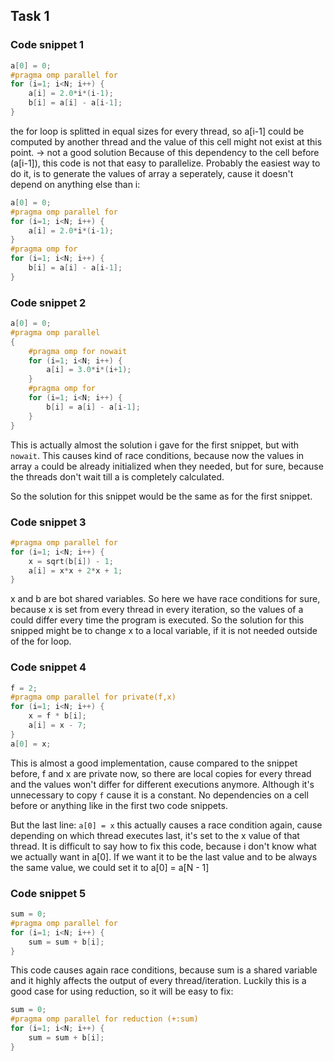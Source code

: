 ## Task 1

### Code snippet 1

```c
a[0] = 0;
#pragma omp parallel for
for (i=1; i<N; i++) {
    a[i] = 2.0*i*(i-1);
    b[i] = a[i] - a[i-1];
}
```

the for loop is splitted in equal sizes for every thread, so a[i-1] could be computed by another thread and the value of this cell might
not exist at this point. -> not a good solution
Because of this dependency to the cell before (a[i-1]), this code is not that easy to parallelize. Probably the easiest way to do it, is
to generate the values of array a seperately, cause it doesn't depend on anything else than i:

```c
a[0] = 0;
#pragma omp parallel for
for (i=1; i<N; i++) {
    a[i] = 2.0*i*(i-1);
}
#pragma omp for
for (i=1; i<N; i++) {
    b[i] = a[i] - a[i-1];
}
```

### Code snippet 2

```c
a[0] = 0;
#pragma omp parallel
{
    #pragma omp for nowait
    for (i=1; i<N; i++) {
        a[i] = 3.0*i*(i+1);
    }
    #pragma omp for
    for (i=1; i<N; i++) {
        b[i] = a[i] - a[i-1];
    }
}
```

This is actually almost the solution i gave for the first snippet, but with `nowait`. This causes kind of race conditions, because now
the values in array `a` could be already initialized when they needed, but for sure, because the threads don't wait till a is completely calculated.

So the solution for this snippet would be the same as for the first snippet.

### Code snippet 3

```c
#pragma omp parallel for
for (i=1; i<N; i++) {
    x = sqrt(b[i]) - 1;
    a[i] = x*x + 2*x + 1;
}
```

x and b are bot shared variables. So here we have race conditions for sure, because x is set from every thread in every iteration, so the values of a could differ every time the program is executed. So the solution for this snipped might be to change x to a local variable, if it is not needed outside of the for loop.

### Code snippet 4

```c
f = 2;
#pragma omp parallel for private(f,x)
for (i=1; i<N; i++) {
    x = f * b[i];
    a[i] = x - 7;
}
a[0] = x;
```

This is almost a good implementation, cause compared to the snippet before, f and x are private now, so there are local copies for every thread and the values won't differ for different executions anymore. Although it's unnecessary to copy `f` cause it is a constant. No dependencies on a cell before or anything like in the first two code snippets.

But the last line: `a[0] = x` this actually causes a race condition again, cause depending on which thread executes last, it's set to the x value of that thread. It is difficult to say how to fix this code, because i don't know what we actually want in a[0]. If we want it to be the last value and to be always the same value, we could set it to a[0] = a[N - 1]

### Code snippet 5

```c
sum = 0;
#pragma omp parallel for
for (i=1; i<N; i++) {
    sum = sum + b[i];
}
```

This code causes again race conditions, because sum is a shared variable and it highly affects the output of every thread/iteration. Luckily this is a good case for using reduction, so it will be easy to fix:

```c
sum = 0;
#pragma omp parallel for reduction (+:sum)
for (i=1; i<N; i++) {
    sum = sum + b[i];
}
```
